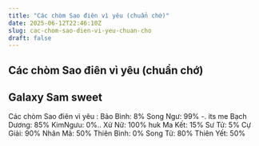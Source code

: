 ```yaml
---
title: "Các chòm Sao điên vì yêu (chuẩn chớ)"
date: 2025-06-12T22:46:10Z
slug: cac-chom-sao-dien-vi-yeu-chuan-cho
draft: false
---
```


## Các chòm Sao điên vì yêu (chuẩn chớ)

## Galaxy Sam sweet

Các chòm Sao điên vì yêu : 
Bảo Bình: 8% 
Song Ngư: 99% -. its me
Bạch Dương: 85% 
KimNgưu: 0%.. 
Xử Nữ: 100% huk 
Ma Kết: 15% 
Sư Tử: 5% 
Cự Giải: 90% 
Nhân Mã: 50% 
Thiên Bình: 0% 
Song Tử: 80% 
Thiên Yết: 50%